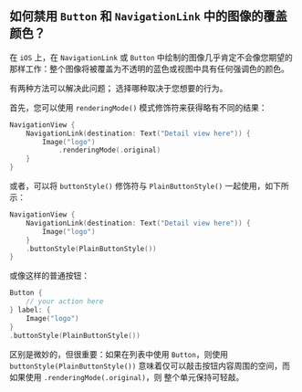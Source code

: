 如何禁用 `Button` 和 `NavigationLink` 中的图像的覆盖颜色？
---

在 `iOS` 上，在 `NavigationLink` 或 `Button` 中绘制的图像几乎肯定不会像您期望的那样工作：整个图像将被覆盖为不透明的蓝色或视图中具有任何强调色的颜色。

有两种方法可以解决此问题； 选择哪种取决于您想要的行为。

首先，您可以使用 `renderingMode()` 模式修饰符来获得略有不同的结果：

```swift
NavigationView {
    NavigationLink(destination: Text("Detail view here")) {
        Image("logo")
            .renderingMode(.original)
    }
}
```

或者，可以将 `buttonStyle()` 修饰符与 `PlainButtonStyle()` 一起使用，如下所示：

```swift
NavigationView {
    NavigationLink(destination: Text("Detail view here")) {
        Image("logo")
    }
    .buttonStyle(PlainButtonStyle())
}
```

或像这样的普通按钮：

```swift
Button {
    // your action here
} label: {
    Image("logo")
}
.buttonStyle(PlainButtonStyle())
```

区别是微妙的，但很重要：如果在列表中使用 `Button`，则使用 `buttonStyle(PlainButtonStyle())` 意味着仅可以敲击按钮内容周围的空间，而如果使用 `.renderingMode(.original)`，则 整个单元保持可轻敲。